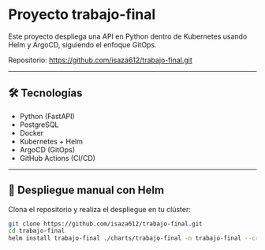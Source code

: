 # Proyecto trabajo-final

Este proyecto despliega una API en Python dentro de Kubernetes usando Helm y ArgoCD, siguiendo el enfoque GitOps.

Repositorio: https://github.com/isaza612/trabajo-final.git

---

## 🛠️ Tecnologías

- Python (FastAPI)
- PostgreSQL
- Docker
- Kubernetes + Helm
- ArgoCD (GitOps)
- GitHub Actions (CI/CD)

---

## 🚀 Despliegue manual con Helm

Clona el repositorio y realiza el despliegue en tu clúster:

```bash
git clone https://github.com/isaza612/trabajo-final.git
cd trabajo-final
helm install trabajo-final ./charts/trabajo-final -n trabajo-final --create-namespace
